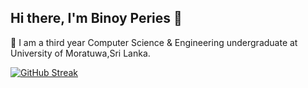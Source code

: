 ## Hi there, I'm Binoy Peries 👋

 🌱 I am a third year Computer Science & Engineering undergraduate at University of Moratuwa,Sri Lanka.

 
 
<!--  [![Binoy's GitHub stats](https://github-readme-stats.vercel.app/api?username=binoyPeries&count_private=true&hide=stars&show_icons=true&theme=dark)](https://github.com/anuraghazra/github-readme-stats) 
 [![Top Langs](https://github-readme-stats.vercel.app/api/top-langs/?username=binoyPeries&langs_count=8&layout=compact&&theme=dark&hide=objective-C,swift,scss)](https://github.com/anuraghazra/github-readme-stats) -->
[![GitHub Streak](https://github-readme-streak-stats.herokuapp.com/?user=binoyPeries&theme=dark)](https://git.io/streak-stats)

